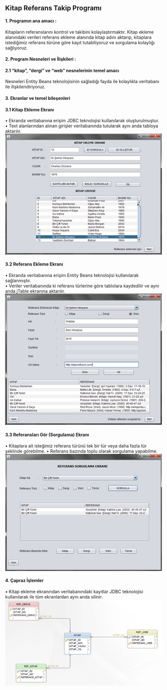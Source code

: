 ## Kitap Referans Takip Programı

#### 1. Programın ana amacı :
Kitapların referanslarını kontrol ve takibini kolaylaştırmaktır. Kitap ekleme alanındaki verileri referans ekleme alanında kitap adını aktarıp, kitaplara istediğimiz referans türüne göre kayıt tutabiliyoruz ve sorgulama kolaylığı sağlıyoruz.
#### 2. Program Nesneleri ve İlişkileri :
#### 2.1	“kitap”, “dergi” ve “web” nesnelerinin temel amacı
Nesneleri Entity Beans teknolojisinin sağladığı fayda ile kolaylıkla veritabanı ile ilişkilendiriyoruz.
#### 3. Ekranlar ve temel bileşenleri
#### 3.1	Kitap Ekleme Ekranı 
•	Ekranda veritabanına erişim JDBC teknolojisi kullanılarak oluşturulmuştur.<br>
•	Text alanlarından alınan girişler veritabanında tutularak aynı anda tabloya aktarılır.<br>
![1](https://github.com/ibrahimyyildirim/BookReferenceManagement/blob/master/img/1.png)<br>
#### 3.2	Referans Ekleme Ekranı
•	Ekranda veritabanına erişim Entity Beans teknolojisi kullanılarak sağlanmıştır.<br>
•	Veriler veritabanında ki referans türlerine göre tablolara kaydedilir ve aynı anda jTable ekranına aktarılır.<br>
![2](https://github.com/ibrahimyyildirim/BookReferenceManagement/blob/master/img/2.png)<br>
#### 3.3	Referansları Gör (Sorgulama) Ekranı 
•	Kitaplara ait isteğimiz referans türünü tek bir tür veya daha fazla tür şeklinde görebilme.
•	Referans bazında toplu olarak sorgulama yapabilme.<br>
![3](https://github.com/ibrahimyyildirim/BookReferenceManagement/blob/master/img/3.png)<br>
#### 4. Çapraz İşlemler 
•	Kitap ekleme ekranından veritabanındaki kayıtlar JDBC teknolojisi kullanılarak ile tüm ekranlardan aynı anda silinir.<br>
![3](https://github.com/ibrahimyyildirim/BookReferenceManagement/blob/master/img/4.png)<br>
